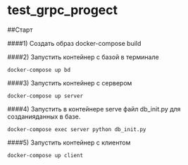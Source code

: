 # test_grpc_progect

##Старт

####1) Создать образ 
    docker-compose build

####2) Запустить контейнер с базой в терминале 

    docker-compose up bd

####3) Запустить контейнер с сервером

    docker-compose up server

####4) Запустить  в контейнере serve файл db_init.py для созданияданных в базе.

    docker-compose exeс server python db_init.py

####5) Запустить контейнер с клиентом

    docker-compose up client
